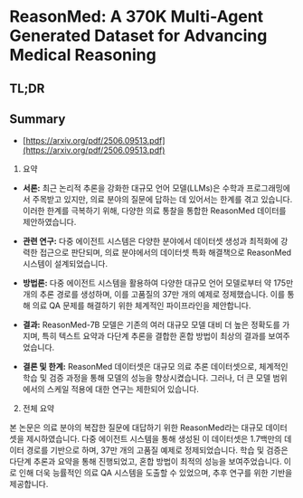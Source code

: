 # ReasonMed: A 370K Multi-Agent Generated Dataset for Advancing Medical Reasoning
## TL;DR
## Summary
- [https://arxiv.org/pdf/2506.09513.pdf](https://arxiv.org/pdf/2506.09513.pdf)

1. 요약

- **서론:** 최근 논리적 추론을 강화한 대규모 언어 모델(LLMs)은 수학과 프로그래밍에서 주목받고 있지만, 의료 분야의 질문에 답하는 데 있어서는 한계를 겪고 있습니다. 이러한 한계를 극복하기 위해, 다양한 의료 통찰을 통합한 ReasonMed 데이터를 제안하였습니다.

- **관련 연구:** 다중 에이전트 시스템은 다양한 분야에서 데이터셋 생성과 최적화에 강력한 접근으로 판단되며, 의료 분야에서의 데이터셋 특화 해결책으로 ReasonMed 시스템이 설계되었습니다.

- **방법론:** 다중 에이전트 시스템을 활용하여 다양한 대규모 언어 모델로부터 약 175만 개의 추론 경로를 생성하며, 이를 고품질의 37만 개의 예제로 정제했습니다. 이를 통해 의료 QA 문제를 해결하기 위한 체계적인 파이프라인을 제안합니다.

- **결과:** ReasonMed-7B 모델은 기존의 여러 대규모 모델 대비 더 높은 정확도를 가지며, 특히 텍스트 요약과 다단계 추론을 결합한 혼합 방법이 최상의 결과를 보여주었습니다.

- **결론 및 한계:** ReasonMed 데이터셋은 대규모 의료 추론 데이터셋으로, 체계적인 학습 및 검증 과정을 통해 모델의 성능을 향상시켰습니다. 그러나, 더 큰 모델 범위에서의 스케일 적용에 대한 연구는 제한되어 있습니다.

2. 전체 요약

본 논문은 의료 분야의 복잡한 질문에 대답하기 위한 ReasonMed라는 대규모 데이터셋을 제시하였습니다. 다중 에이전트 시스템을 통해 생성된 이 데이터셋은 1.7백만의 데이터 경로를 기반으로 하며, 37만 개의 고품질 예제로 정제되었습니다. 학습 및 검증은 다단계 추론과 요약을 통해 진행되었고, 혼합 방법이 최적의 성능을 보여주었습니다. 이로 인해 더욱 능률적인 의료 QA 시스템을 도출할 수 있었으며, 추후 연구를 위한 기반을 제공합니다.